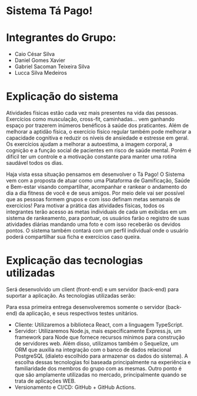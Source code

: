 # Sistema Tá Pago!

# Integrantes do Grupo:
- Caio César Silva
- Daniel Gomes Xavier
- Gabriel Sacoman Teixeira Silva
- Lucca Silva Medeiros

# Explicação do sistema
Atividades físicas estão cada vez mais presentes na vida das pessoas. Exercícios como musculação, cross-fit, caminhadas… vem ganhando espaço por trazerem inúmeros benéficos à saúde dos praticantes. Além de melhorar a aptidão física, o exercício físico regular também pode melhorar a capacidade cognitiva e reduzir os níveis de ansiedade e estresse em geral. Os exercícios ajudam a melhorar a autoestima, a imagem corporal, a cognição e a função social de pacientes em risco de saúde mental. Porém é difícil ter um controle e a motivação constante para manter uma rotina saudável todos os dias. 

Haja vista essa situação pensamos em desenvolver o Tá Pago! O Sistema vem com a proposta de atuar como uma Plataforma de Gamificação, Saúde e Bem-estar visando compartilhar, acompanhar e rankear o andamento do dia a dia fitness de você e de seus amigos. Por meio dele vai ser possível  que as pessoas formem grupos e com isso definam metas semanais de exercícios! Para motivar a prática das atividades físicas, todos os integrantes terão acesso as metas individuais de cada um exibidas em um sistema de rankeamento, para pontuar, os usuários farão o registro de suas atividades diárias mandando uma foto e com isso receberão os devidos pontos. O sistema também contará com um perfil individual onde o usuário poderá compartilhar sua ficha e exercícios caso queira.

# Explicação das tecnologias utilizadas
Será desenvolvido um client (front-end) e um servidor (back-end) para suportar a aplicação. As tecnologias utilizadas serão:

Para essa primeira entrega desenvolveremos somente o servidor (back-end) da aplicação, e seus respectivos testes unitários.

- Cliente: Utilizaremos a biblioteca React, com a linguagem TypeScript.
- Servidor: Utilizaremos Node.js, mais especificamente Express.js, um framework para Node que fornece recursos mínimos para construção de servidores web. Além disso, utilizamos também o Sequelize, um ORM que auxilia na integração com o banco de dados relacional PostgreSQL (dialeto escolhido para armazenar os dados do sistema). A escolha dessas tecnologias foi baseada principalmente na experiência e familiaridade dos membros do grupo com as mesmas. Outro ponto é que são amplamente utilizadas no mercado, principalmente quando se trata de aplicações WEB.
- Versionamento e CI/CD: GitHub + GitHub Actions.